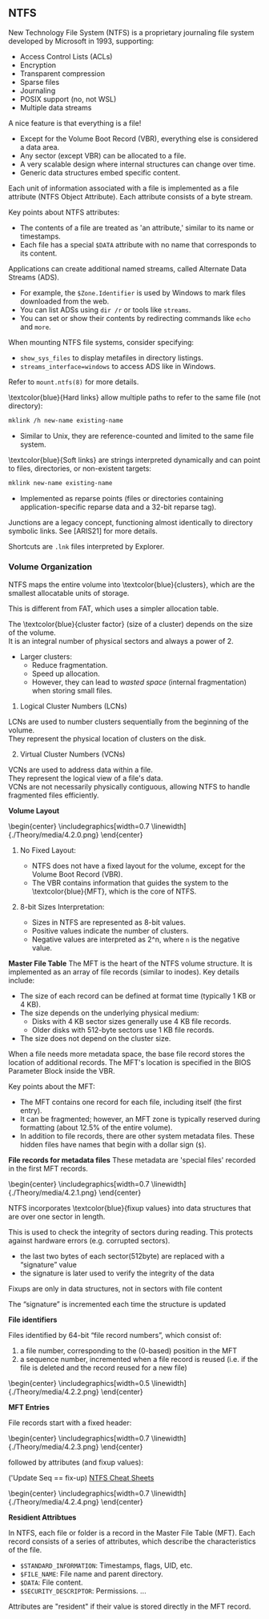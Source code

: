 ## NTFS

New Technology File System (NTFS) is a proprietary journaling file system developed by Microsoft in 1993, supporting:

- Access Control Lists (ACLs)
- Encryption
- Transparent compression
- Sparse files
- Journaling
- POSIX support (no, not WSL)
- Multiple data streams

A nice feature is that everything is a file!  

- Except for the Volume Boot Record (VBR), everything else is considered a data area.  
- Any sector (except VBR) can be allocated to a file.  
- A very scalable design where internal structures can change over time.  
- Generic data structures embed specific content.

Each unit of information associated with a file is implemented as a file attribute (NTFS Object Attribute). Each attribute consists of a byte stream. 

Key points about NTFS attributes:

- The contents of a file are treated as 'an attribute,' similar to its name or timestamps.
- Each file has a special `$DATA` attribute with no name that corresponds to its content.

Applications can create additional named streams, called Alternate Data Streams (ADS).

- For example, the `$Zone.Identifier` is used by Windows to mark files downloaded from the web.
- You can list ADSs using `dir /r` or tools like `streams`.
- You can set or show their contents by redirecting commands like `echo` and `more`.

When mounting NTFS file systems, consider specifying:

- `show_sys_files` to display metafiles in directory listings.
- `streams_interface=windows` to access ADS like in Windows.

Refer to `mount.ntfs(8)` for more details.

\textcolor{blue}{Hard links} allow multiple paths to refer to the same file (not directory):

```bash
mklink /h new-name existing-name
```

- Similar to Unix, they are reference-counted and limited to the same file system.

\textcolor{blue}{Soft links} are strings interpreted dynamically and can point to files, directories, or non-existent targets:

```bash
mklink new-name existing-name
```

- Implemented as reparse points (files or directories containing application-specific reparse data and a 32-bit reparse tag).


Junctions are a legacy concept, functioning almost identically to directory symbolic links. See [ARIS21] for more details.

Shortcuts are `.lnk` files interpreted by Explorer.

### Volume Organization

NTFS maps the entire volume into \textcolor{blue}{clusters}, which are the smallest allocatable units of storage.  

This is different from FAT, which uses a simpler allocation table.

The \textcolor{blue}{cluster factor} (size of a cluster) depends on the size of the volume.  
It is an integral number of physical sectors and always a power of 2.  

- Larger clusters:
    - Reduce fragmentation.
    - Speed up allocation.
    - However, they can lead to *wasted space* (internal fragmentation) when storing small files.

1. Logical Cluster Numbers (LCNs) 

LCNs are used to number clusters sequentially from the beginning of the volume.  
They represent the physical location of clusters on the disk.

2. Virtual Cluster Numbers (VCNs)

VCNs are used to address data within a file.  
They represent the logical view of a file's data.  
VCNs are not necessarily physically contiguous, allowing NTFS to handle fragmented files efficiently.

**Volume Layout**

\begin{center}
\includegraphics[width=0.7 \linewidth]{./Theory/media/4.2.0.png}
\end{center}

1. No Fixed Layout:
   - NTFS does not have a fixed layout for the volume, except for the Volume Boot Record (VBR).
   - The VBR contains information that guides the system to the \textcolor{blue}{MFT}, which is the core of NTFS.

2. 8-bit Sizes Interpretation:
   - Sizes in NTFS are represented as 8-bit values.
   - Positive values indicate the number of clusters.
   - Negative values are interpreted as 2^n, where `n` is the negative value.

**Master File Table**
The MFT is the heart of the NTFS volume structure. It is implemented as an array of file records (similar to inodes). Key details include:

- The size of each record can be defined at format time (typically 1 KB or 4 KB).
- The size depends on the underlying physical medium:
    - Disks with 4 KB sector sizes generally use 4 KB file records.
    - Older disks with 512-byte sectors use 1 KB file records.
- The size does not depend on the cluster size.

When a file needs more metadata space, the base file record stores the location of additional records. The MFT's location is specified in the BIOS Parameter Block inside the VBR.

Key points about the MFT:

- The MFT contains one record for each file, including itself (the first entry).
- It can be fragmented; however, an MFT zone is typically reserved during formatting (about 12.5% of the entire volume).
- In addition to file records, there are other system metadata files. These hidden files have names that begin with a dollar sign (`$`).

**File records for metadata files**
These metadata are 'special files' recorded in the first MFT records.

\begin{center}
\includegraphics[width=0.7 \linewidth]{./Theory/media/4.2.1.png}
\end{center}

NTFS incorporates \textcolor{blue}{fixup values} into data structures that are over one sector in length.

This is used to check the integrity of sectors during reading. This protects against hardware errors (e.g. corrupted sectors).

- the last two bytes of each sector(512byte) are replaced with a “signature” value
- the signature is later used to verify the integrity of the data

Fixups are only in data structures, not in sectors with file content 

The “signature” is incremented each time the structure is updated



**File identifiers**

Files identified by 64-bit “file record numbers”, which consist of:

1. a file number, corresponding to the (0-based) position in the MFT
2. a sequence number, incremented when a file record is reused (i.e. if the file is deleted and the record reused for a new file)

\begin{center}
\includegraphics[width=0.5 \linewidth]{./Theory/media/4.2.2.png}
\end{center}


**MFT Entries**

File records start with a fixed header:


\begin{center}
\includegraphics[width=0.7 \linewidth]{./Theory/media/4.2.3.png}
\end{center}

followed by attributes (and fixup values):

('Update Seq == fix-up) [NTFS Cheat Sheets](https://www.writeblocked.org/resources/NTFS_CHEAT_SHEETS.pdf)

\begin{center}
\includegraphics[width=0.7 \linewidth]{./Theory/media/4.2.4.png}
\end{center}


**Residient Attribtues**

In NTFS, each file or folder is a record in the Master File Table (MFT).
Each record consists of a series of attributes, which describe the characteristics of the file.

- `$STANDARD_INFORMATION`: Timestamps, flags, UID, etc.
- `$FILE_NAME`: File name and parent directory.
- `$DATA`: File content.
- `$SECURITY_DESCRIPTOR`: Permissions.
...

Attributes are "resident" if their value is stored directly in the MFT record.

